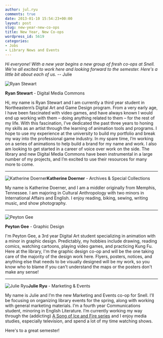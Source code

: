 ```yaml
---
author: jul.ryu
comments: true
date: 2013-01-10 15:54:23+00:00
layout: post
slug: new-year-new-co-ops
title: New Year, New Co-ops
wordpress_id: 5619
categories:
- Jobs
- Library News and Events
---
```


_Hi everyone! With a new year begins a new group of fresh co-ops at Snell. We're all excited to work here and looking forward to the semester. Here's a little bit about each of us._ -- Julie



![Ryan Stewart](http://www.lib.neu.edu/snippets/wp-content/uploads/2013/01/ryan5001-300x300.jpg)

**Ryan Stewart** - Digital Media Commons

Hi, my name is Ryan Stewart and I am currently a third year student in Northeastern’s Digital Art and Game Design program. From a very early age, I have been fascinated with video games, and have always known I would end up working with them – doing anything related to them – for the rest of my life. With this fascination, I’ve dedicated the past three years to honing my skills as an artist through the learning of animation tools and programs. I hope to use my experience at the university to build my portfolio and break my way into the professional game industry. In my spare time, I’m working on a series of animations to help build a brand for my name and work. I also am looking to get started in a career of voice over work on the side. The library and new Digital Media Commons have been instrumental in a large number of my projects, and I’m excited to use their resources for many more to come.



* * *



![Katherine Doerner](http://www.lib.neu.edu/snippets/wp-content/uploads/2013/01/katherine500-300x300.jpg)**Katherine Doerner** - Archives & Special Collections

My name is Katherine Doerner, and I am a middler originally from Memphis, Tennessee. I am majoring in Cultural Anthropology with two minors in International Affairs and English. I enjoy reading, biking, sewing, writing music, and show photography.







* * *



![Peyton Gee](http://www.lib.neu.edu/snippets/wp-content/uploads/2013/01/peyton500-300x300.jpg)

**Peyton Gee** - Graphic Design

I'm Peyton Gee, a 3rd year Digital Art student specializing in animation with a minor in graphic design. Predictably, my hobbies include drawing, reading comics, watching cartoons, playing video games, and practicing Kung Fu. Here at the library, I'm the graphic design co-op and will be the one taking care of the majority of the design work here. Flyers, posters, notices, and anything else that needs to be visually designed will be my work, so you know who to blame if you can't understand the maps or the posters don't make any sense!



* * *



![Julie Ryu](http://www.lib.neu.edu/snippets/wp-content/uploads/2013/01/julie500-300x300.jpg)**Julie Ryu** - Marketing & Events

My name is Julie and I’m the new Marketing and Events co-op for Snell. I’ll be focusing on organizing library events for the spring, along with working with general marketing materials. I’m a fourth year Communications student, minoring in English Literature. I’m currently working my way through the (addicting) [A Song of Ice and Fire series](http://nucat.lib.neu.edu/search~S19/q?author=Martin+George+R+R&title=Song+of+ice+and+fire&search_code=a) and I enjoy media studies, especially television, and spend a lot of my time watching shows.



Here's to a great semester!

